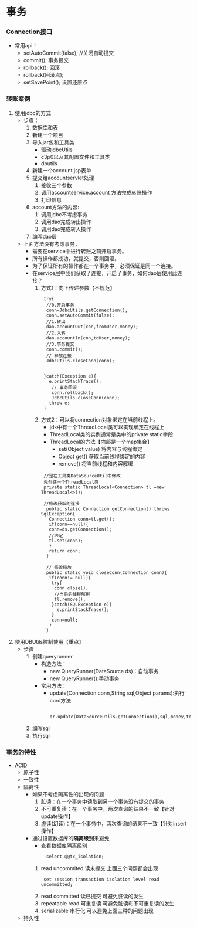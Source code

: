 # 事务
### Connection接口
* 常用api：
  * setAutoCommit(false); //关闭自动提交
  * commit(); 事务提交
  * rollback(); 回滚
  * rollback(回滚点);
  * setSavePoint(); 设置还原点
### 转账案例
1. 使用jdbc的方式
   * 步骤：
     1. 数据库和表
     2. 新建一个项目
     3. 导入jar包和工具类
        * 驱动jdbcUtils
        * c3p0以及其配置文件和工具类
        * dbutils
     4. 新建一个account.jsp表单
     5. 提交给accountservlet处理
        1. 接收三个参数
        2. 调用accountservice.account 方法完成转账操作
        3. 打印信息
     6. account方法的内容:
        1. 调用jdbc不考虑事务
        2. 调用dao完成转出操作
        3. 调用dao完成转入操作
     7. 编写dao层
   * 上面方法没有考虑事务，
     * 需要在service中进行转账之前开启事务。
     * 所有操作都成功，就提交，否则回滚。
     * 为了保证所有的操作都在一个事务中，必须保证是同一个连接。
     * 在service层中我们获取了连接，开启了事务，如何dao层使用此连接？
       1. 方式1：向下传递参数【不规范】
           ```
            try{
             //0.开启事务
             conn=JdbcUtils.getConnection();
             conn.setAutoCommit(false);
             //1.转出
             dao.accountOut(con,fromUser,money);
             //2.入转
             dao.accountIn(con,toUser,money);
             //3.事务提交
             conn.commit();
             // 释放连接
             JdbcUtils.closeConn(conn);


            }catch(Exception e){
              e.printStackTrace();
               // 事务回滚
               conn.rollback();
               JdbcUtils.closeConn(conn);
              throw e;
            }
           ```
       2. 方式2：可以将connection对象绑定在当前线程上。
          * jdk中有一个ThreadLocal类可以实现绑定在线程上
          * ThreadLocal类的实例通常是类中的private static字段
          * ThreadLocal的方法【内部是一个map集合】
            * set(Object value) 将内容与线程绑定
            * Object get() 获取当前线程绑定的内容
            * remove() 将当前线程和内容解绑
          ```
           //是在工具类DataSourceUtil中修改
           先创建一个ThreadLocal类
           private static ThreadLocal<Connection> tl =new ThreadLocal<>();

           //修改获取的连接
            public static Connection getConnection() throws SqlException{
             Connection conn=tl.get();
             if(conn==null){
             conn=ds.getConnection();
             //绑定
             tl.set(conn);
             }
             return conn;
            }

            // 修改释放
            public static void closeConn(Connection conn){
             if(conn!= null){
              try{
               conn.close();
               //当前的线程解绑
               tl.remove();
              }catch(SQLException e){
                e.printStackTrace();
              }
              conn=null;
             }
            }
          ```
2. 使用DBUtils控制使用【重点】
   * 步骤
     1. 创建queryrunner
        * 构造方法：
          * new QueryRunner(DataSource ds)：自动事务
          * new QueryRunner():手动事务
        * 常用方法：
          * update(Connection conn,String sql,Object params):执行curd方法
            ```
             qr.update(DataSourceUtils.getConnection(),sql,money,toUser);
            ```
     2. 编写sql
     3. 执行sql
### 事务的特性
* ACID
  * 原子性
  * 一致性
  * 隔离性
    * 如果不考虑隔离性的出现的问题
      1. 脏读：在一个事务中读取到另一个事务没有提交的事务
      2. 不可重复读：在一个事务中，两次查询的结果不一致【针对update操作】
      3. 虚读(幻读)：在一个事务中，两次查询的结果不一致【针对insert操作】
    * 通过设置数据库的**隔离级别**来避免
      * 查看数据库隔离级别
        ```
          select @@tx_isolation;
        ```
      1. read uncommited 读未提交 上面三个问题都会出现
         ```
          set session transaction isolation level read uncommitted;
         ```
      2. read committed 读已提交  可避免脏读的发生
      3. repeatable read 可重复读 可避免脏读和不可重复读的发生
      4. serializable 串行化 可以避免上面三种的问题出现
  * 持久性


